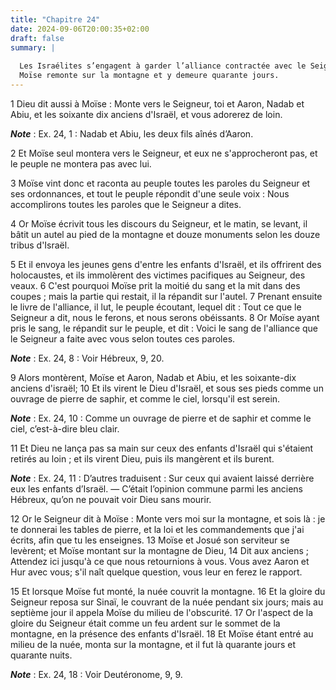 ```yaml
---
title: "Chapitre 24"
date: 2024-09-06T20:00:35+02:00
draft: false
summary: |
  
  Les Israélites s’engagent à garder l’alliance contractée avec le Seigneur.
  Moïse remonte sur la montagne et y demeure quarante jours.
---
```



1 Dieu dit aussi à Moïse : Monte vers le Seigneur, toi et Aaron, Nadab et Abiu, et les soixante dix anciens d'Israël, et vous adorerez de loin.

***Note*** :  Ex. 24, 1 : Nadab et Abiu, les deux fils aînés d’Aaron.

2 Et Moïse seul montera vers le Seigneur, et eux ne s'approcheront pas, et le peuple ne montera pas avec lui.


3 Moïse vint donc et raconta au peuple toutes les paroles du Seigneur et ses ordonnances, et tout le peuple répondit d'une seule voix : Nous accomplirons toutes les paroles que le Seigneur a dites.


4 Or Moïse écrivit tous les discours du Seigneur, et le matin, se levant, il bâtit un autel au pied de la montagne et douze monuments selon les douze tribus d'Israël.


5 Et il envoya les jeunes gens d'entre les enfants d'Israël, et ils offrirent des holocaustes, et ils immolèrent des victimes pacifiques au Seigneur, des veaux. 6 C'est pourquoi Moïse prit la moitié du sang et la mit dans des coupes ; mais la partie qui restait, il la répandit sur l'autel. 7 Prenant ensuite le livre de l'alliance, il lut, le peuple écoutant, lequel dit : Tout ce que le Seigneur a dit, nous le ferons, et nous serons obéissants. 8 Or Moïse ayant pris le sang, le répandit sur le peuple, et dit : Voici le sang de l'alliance que le Seigneur a faite avec vous selon toutes ces paroles.

***Note*** :  Ex. 24, 8 : Voir Hébreux, 9, 20.


9 Alors montèrent, Moïse et Aaron, Nadab et Abiu, et les soixante-dix anciens d'israël; 10 Et ils virent le Dieu d'Israël, et sous ses pieds comme un ouvrage de pierre de saphir, et comme le ciel, lorsqu'il est serein.

***Note*** :  Ex. 24, 10 : Comme un ouvrage de pierre et de saphir et comme le ciel, c’est-à-dire bleu clair.

11 Et Dieu ne lança pas sa main sur ceux des enfants d'Israël qui s'étaient retirés au loin ; et ils virent Dieu, puis ils mangèrent et ils burent.

***Note*** :  Ex. 24, 11 : D’autres traduisent : Sur ceux qui avaient laissé derrière eux les enfants d’Israël. ― C’était l’opinion commune parmi les anciens Hébreux, qu’on ne pouvait voir Dieu sans mourir.


12 Or le Seigneur dit à Moïse : Monte vers moi sur la montagne, et sois là : je te donnerai les tables de pierre, et la loi et les commandements que j'ai écrits, afin que tu les enseignes. 13 Moïse et Josué son serviteur se levèrent; et Moïse montant sur la montagne de Dieu, 14 Dit aux anciens ; Attendez ici jusqu'à ce que nous retournions à vous. Vous avez Aaron et Hur avec vous; s'il naît quelque question, vous leur en ferez le rapport.


15 Et lorsque Moïse fut monté, la nuée couvrit la montagne. 16 Et la gloire du Seigneur reposa sur Sinaï, le couvrant de la nuée pendant six jours; mais au septième jour il appela Moïse du milieu de l'obscurité. 17 Or l'aspect de la gloire du Seigneur était comme un feu ardent sur le sommet de la montagne, en la présence des enfants d'Israël. 18 Et Moïse étant entré au milieu de la nuée, monta sur la montagne, et il fut là quarante jours et quarante nuits.

***Note*** :  Ex. 24, 18 : Voir Deutéronome, 9, 9.

